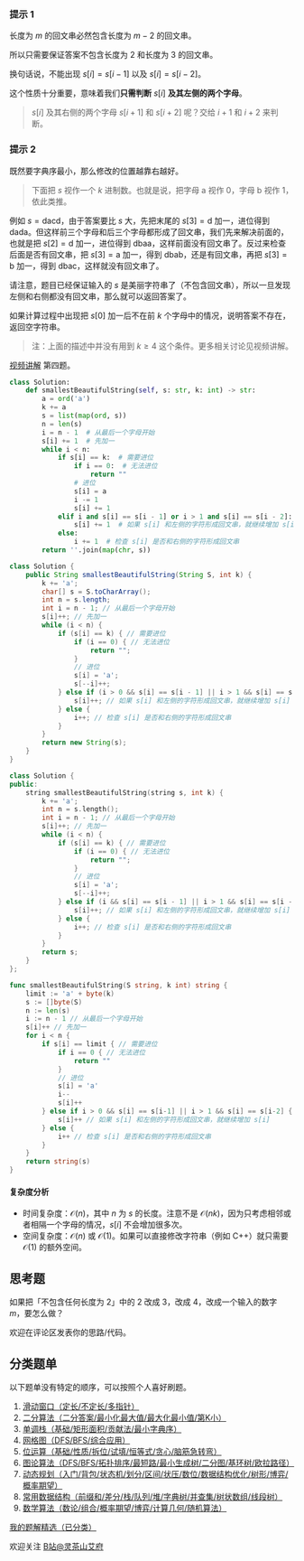 ### 提示 1

长度为 $m$ 的回文串必然包含长度为 $m-2$ 的回文串。

所以只需要保证答案不包含长度为 $2$ 和长度为 $3$ 的回文串。

换句话说，不能出现 $s[i]=s[i-1]$ 以及 $s[i]=s[i-2]$。

这个性质十分重要，意味着我们**只需判断** $s[i]$ **及其左侧的两个字母**。

> $s[i]$ 及其右侧的两个字母 $s[i+1]$ 和 $s[i+2]$ 呢？交给 $i+1$ 和 $i+2$ 来判断。

### 提示 2

既然要字典序最小，那么修改的位置越靠右越好。

> 下面把 $s$ 视作一个 $k$ 进制数。也就是说，把字母 $\text{a}$ 视作 $0$，字母 $\text{b}$ 视作 $1$，依此类推。

例如 $s=\text{dacd}$，由于答案要比 $s$ 大，先把末尾的 $s[3]=\text{d}$ 加一，进位得到 $\text{dada}$。但这样前三个字母和后三个字母都形成了回文串，我们先来解决前面的，也就是把 $s[2]=\text{d}$ 加一，进位得到 $\text{dbaa}$，这样前面没有回文串了。反过来检查后面是否有回文串，把 $s[3]=\text{a}$ 加一，得到 $\text{dbab}$，还是有回文串，再把 $s[3]=\text{b}$ 加一，得到 $\text{dbac}$，这样就没有回文串了。

请注意，题目已经保证输入的 $s$ 是美丽字符串了（不包含回文串），所以一旦发现左侧和右侧都没有回文串，那么就可以返回答案了。

如果计算过程中出现把 $s[0]$ 加一后不在前 $k$ 个字母中的情况，说明答案不存在，返回空字符串。

> 注：上面的描述中并没有用到 $k\ge 4$ 这个条件。更多相关讨论见视频讲解。

[视频讲解](https://www.bilibili.com/video/BV1QX4y1m71X/) 第四题。

```py [sol-Python3]
class Solution:
    def smallestBeautifulString(self, s: str, k: int) -> str:
        a = ord('a')
        k += a
        s = list(map(ord, s))
        n = len(s)
        i = n - 1  # 从最后一个字母开始
        s[i] += 1  # 先加一
        while i < n:
            if s[i] == k:  # 需要进位
                if i == 0:  # 无法进位
                    return ""
                # 进位
                s[i] = a
                i -= 1
                s[i] += 1
            elif i and s[i] == s[i - 1] or i > 1 and s[i] == s[i - 2]:
                s[i] += 1  # 如果 s[i] 和左侧的字符形成回文串，就继续增加 s[i]
            else:
                i += 1  # 检查 s[i] 是否和右侧的字符形成回文串
        return ''.join(map(chr, s))
```

```java [sol-Java]
class Solution {
    public String smallestBeautifulString(String S, int k) {
        k += 'a';
        char[] s = S.toCharArray();
        int n = s.length;
        int i = n - 1; // 从最后一个字母开始
        s[i]++; // 先加一
        while (i < n) {
            if (s[i] == k) { // 需要进位
                if (i == 0) { // 无法进位
                    return "";
                }
                // 进位
                s[i] = 'a';
                s[--i]++;
            } else if (i > 0 && s[i] == s[i - 1] || i > 1 && s[i] == s[i - 2]) {
                s[i]++; // 如果 s[i] 和左侧的字符形成回文串，就继续增加 s[i]
            } else {
                i++; // 检查 s[i] 是否和右侧的字符形成回文串
            }
        }
        return new String(s);
    }
}
```

```cpp [sol-C++]
class Solution {
public:
    string smallestBeautifulString(string s, int k) {
        k += 'a';
        int n = s.length();
        int i = n - 1; // 从最后一个字母开始
        s[i]++; // 先加一
        while (i < n) {
            if (s[i] == k) { // 需要进位
                if (i == 0) { // 无法进位
                    return "";
                }
                // 进位
                s[i] = 'a';
                s[--i]++;
            } else if (i && s[i] == s[i - 1] || i > 1 && s[i] == s[i - 2]) {
                s[i]++; // 如果 s[i] 和左侧的字符形成回文串，就继续增加 s[i]
            } else {
                i++; // 检查 s[i] 是否和右侧的字符形成回文串
            }
        }
        return s;
    }
};
```

```go [sol-Go]
func smallestBeautifulString(S string, k int) string {
	limit := 'a' + byte(k)
	s := []byte(S)
	n := len(s)
	i := n - 1 // 从最后一个字母开始
	s[i]++ // 先加一
	for i < n {
		if s[i] == limit { // 需要进位
			if i == 0 { // 无法进位
				return ""
			}
			// 进位
			s[i] = 'a'
			i--
			s[i]++
		} else if i > 0 && s[i] == s[i-1] || i > 1 && s[i] == s[i-2] {
			s[i]++ // 如果 s[i] 和左侧的字符形成回文串，就继续增加 s[i]
		} else {
			i++ // 检查 s[i] 是否和右侧的字符形成回文串
		}
	}
	return string(s)
}
```

#### 复杂度分析

- 时间复杂度：$\mathcal{O}(n)$，其中 $n$ 为 $s$ 的长度。注意不是 $\mathcal{O}(nk)$，因为只考虑相邻或者相隔一个字母的情况，$s[i]$ 不会增加很多次。
- 空间复杂度：$\mathcal{O}(n)$ 或 $\mathcal{O}(1)$。如果可以直接修改字符串（例如 C++）就只需要 $\mathcal{O}(1)$ 的额外空间。

## 思考题

如果把「不包含任何长度为 $2$」中的 $2$ 改成 $3$，改成 $4$，改成一个输入的数字 $m$，要怎么做？

欢迎在评论区发表你的思路/代码。

## 分类题单

以下题单没有特定的顺序，可以按照个人喜好刷题。

1. [滑动窗口（定长/不定长/多指针）](https://leetcode.cn/circle/discuss/0viNMK/)
2. [二分算法（二分答案/最小化最大值/最大化最小值/第K小）](https://leetcode.cn/circle/discuss/SqopEo/)
3. [单调栈（基础/矩形面积/贡献法/最小字典序）](https://leetcode.cn/circle/discuss/9oZFK9/)
4. [网格图（DFS/BFS/综合应用）](https://leetcode.cn/circle/discuss/YiXPXW/)
5. [位运算（基础/性质/拆位/试填/恒等式/贪心/脑筋急转弯）](https://leetcode.cn/circle/discuss/dHn9Vk/)
6. [图论算法（DFS/BFS/拓扑排序/最短路/最小生成树/二分图/基环树/欧拉路径）](https://leetcode.cn/circle/discuss/01LUak/)
7. [动态规划（入门/背包/状态机/划分/区间/状压/数位/数据结构优化/树形/博弈/概率期望）](https://leetcode.cn/circle/discuss/tXLS3i/)
8. [常用数据结构（前缀和/差分/栈/队列/堆/字典树/并查集/树状数组/线段树）](https://leetcode.cn/circle/discuss/mOr1u6/)
9. [数学算法（数论/组合/概率期望/博弈/计算几何/随机算法）](https://leetcode.cn/circle/discuss/IYT3ss/)

[我的题解精选（已分类）](https://github.com/EndlessCheng/codeforces-go/blob/master/leetcode/SOLUTIONS.md)

欢迎关注 [B站@灵茶山艾府](https://space.bilibili.com/206214)
